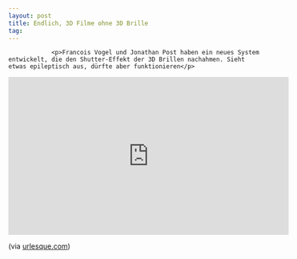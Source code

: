 ```yaml
---
layout: post
title: Endlich, 3D Filme ohne 3D Brille
tag: 
---
```



                <p>Francois Vogel und Jonathan Post haben ein neues System entwickelt, die den Shutter-Effekt der 3D Brillen nachahmen. Sieht etwas epileptisch aus, dürfte aber funktionieren</p>
<iframe width="560" height="315" src="https://www.youtube.com/embed/Uef17zOCDb8" frameborder="0" allowfullscreen></iframe>
<p>(via <a href="http://www.urlesque.com/2011/01/18/glassesless-3d-technology-blinking/">urlesque.com</a>)</p>
            
